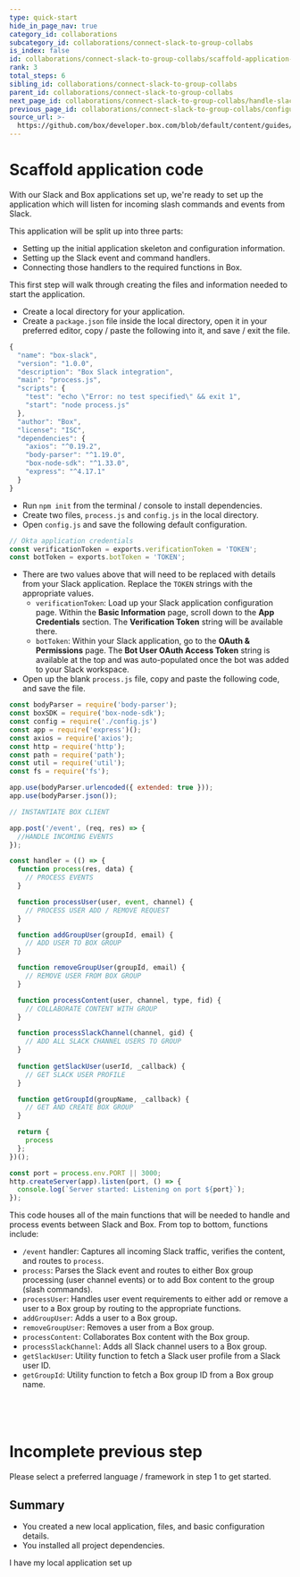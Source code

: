 ```yaml
---
type: quick-start
hide_in_page_nav: true
category_id: collaborations
subcategory_id: collaborations/connect-slack-to-group-collabs
is_index: false
id: collaborations/connect-slack-to-group-collabs/scaffold-application-code
rank: 3
total_steps: 6
sibling_id: collaborations/connect-slack-to-group-collabs
parent_id: collaborations/connect-slack-to-group-collabs
next_page_id: collaborations/connect-slack-to-group-collabs/handle-slack-events
previous_page_id: collaborations/connect-slack-to-group-collabs/configure-box
source_url: >-
  https://github.com/box/developer.box.com/blob/default/content/guides/collaborations/connect-slack-to-group-collabs/3-scaffold-application-code.md
---
```

# Scaffold application code

With our Slack and Box applications set up, we're ready to set up the
application which will listen for incoming slash commands and events from
Slack.

This application will be split up into three parts:

* Setting up the initial application skeleton and configuration information.
* Setting up the Slack event and command handlers.
* Connecting those handlers to the required functions in Box.

This first step will walk through creating the files and information needed to
start the application.

<Choice option='programming.platform' value='node' color='none'>

* Create a local directory for your application.
* Create a `package.json` file inside the local directory, open it in your
 preferred editor, copy / paste the following into it, and save / exit the file.

```javascript
{
  "name": "box-slack",
  "version": "1.0.0",
  "description": "Box Slack integration",
  "main": "process.js",
  "scripts": {
    "test": "echo \"Error: no test specified\" && exit 1",
    "start": "node process.js"
  },
  "author": "Box",
  "license": "ISC",
  "dependencies": {
    "axios": "^0.19.2",
    "body-parser": "^1.19.0",
    "box-node-sdk": "^1.33.0",
    "express": "^4.17.1"
  }
}
```

* Run `npm init` from the terminal / console to install dependencies.
* Create two files, `process.js` and `config.js` in the local directory.
* Open `config.js` and save the following default configuration. 

```javascript
// Okta application credentials
const verificationToken = exports.verificationToken = 'TOKEN';
const botToken = exports.botToken = 'TOKEN';
```

* There are two values above that will need to be replaced with details from
 your Slack application. Replace the `TOKEN` strings with the appropriate
 values.
  * `verificationToken`: Load up your Slack application configuration page.
   Within the **Basic Information** page, scroll down to the
   **App Credentials** section. The **Verification Token** string will be
   available there.
  * `botToken`: Within your Slack application, go to the **OAuth & Permissions**
   page. The **Bot User OAuth Access Token** string is available at the top and
was auto-populated once the bot was added to your Slack workspace.
* Open up the blank `process.js` file, copy and paste the following code, and
 save the file.

```javascript
const bodyParser = require('body-parser');
const boxSDK = require('box-node-sdk');
const config = require('./config.js')
const app = require('express')();
const axios = require('axios');
const http = require('http');
const path = require('path');
const util = require('util');
const fs = require('fs');

app.use(bodyParser.urlencoded({ extended: true }));
app.use(bodyParser.json());

// INSTANTIATE BOX CLIENT

app.post('/event', (req, res) => {
  //HANDLE INCOMING EVENTS
});

const handler = (() => {
  function process(res, data) {
    // PROCESS EVENTS
  }

  function processUser(user, event, channel) {
    // PROCESS USER ADD / REMOVE REQUEST
  }

  function addGroupUser(groupId, email) {
    // ADD USER TO BOX GROUP
  }

  function removeGroupUser(groupId, email) {
    // REMOVE USER FROM BOX GROUP
  }

  function processContent(user, channel, type, fid) {
    // COLLABORATE CONTENT WITH GROUP
  }

  function processSlackChannel(channel, gid) { 
    // ADD ALL SLACK CHANNEL USERS TO GROUP
  }
  
  function getSlackUser(userId, _callback) {
    // GET SLACK USER PROFILE
  }

  function getGroupId(groupName, _callback) {
    // GET AND CREATE BOX GROUP
  }

  return {
    process
  };
})();

const port = process.env.PORT || 3000;
http.createServer(app).listen(port, () => {
  console.log(`Server started: Listening on port ${port}`);
});
```

This code houses all of the main functions that will be needed to handle and
process events between Slack and Box. From top to bottom, functions include:

* `/event` handler: Captures all incoming Slack traffic, verifies the content,
 and routes to `process`.
* `process`: Parses the Slack event and routes to either Box group
 processing (user channel events) or to add Box content to the group (slash
 commands).
* `processUser`: Handles user event requirements to either add or remove a user
 to a Box group by routing to the appropriate functions.
* `addGroupUser`: Adds a user to a Box group.
* `removeGroupUser`: Removes a user from a Box group. 
* `processContent`: Collaborates Box content with the Box group.
* `processSlackChannel`: Adds all Slack channel users to a Box group.
* `getSlackUser`: Utility function to fetch a Slack user profile from a Slack
 user ID.
* `getGroupId`: Utility function to fetch a Box group ID from a Box group name.

</Choice>

<Choice option='programming.platform' value='java' color='none'>

```java

```

</Choice>

<Choice option='programming.platform' value='dotnet' color='none'>

```dotnet

```

</Choice>

<Choice option='programming.platform' value='python' color='none'>

```python

```

</Choice>

<Choice option='programming.platform' value='ruby' color='none'>

```ruby

```

</Choice>

<Choice option='programming.platform' unset color='none'>

<Message danger>

# Incomplete previous step
Please select a preferred language / framework in step 1 to get started.

</Message>

</Choice>

## Summary

* You created a new local application, files, and basic configuration details.
* You installed all project dependencies.

<Observe option='programming.platform' value='node,java,python,dotnet,ruby'>

<Next>

I have my local application set up

</Next>

</Observe>